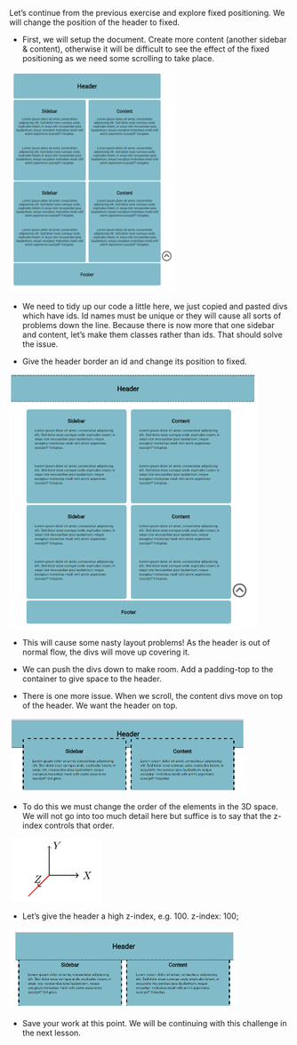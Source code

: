 Let’s continue from the previous exercise and explore fixed positioning. We will change the position of the header to fixed.

- First, we will setup the document. Create more content (another sidebar & content), otherwise it will be difficult to see the effect of the fixed positioning as we need some scrolling to take place.

![](imgs/unit-324.png)

- We need to tidy up our code a little here, we just copied and pasted divs which have ids. Id names must be unique or they will cause all sorts of problems down the line. Because there is now more that one sidebar and content, let’s make them classes rather than ids. That should solve the issue.

- Give the header border an id and change its position to fixed.

![](imgs/unit-325.png)

- This will cause some nasty layout problems! As the header is out of normal flow, the divs will move up covering it.

- We can push the divs down to make room. Add a padding-top to the container to give space to the header.

- There is one more issue. When we scroll, the content divs move on top of the header. We want the header on top.

![](imgs/unit-326.png)

- To do this we must change the order of the elements in the 3D space. We will not go into too much detail here but suffice is to say that the z-index controls that order.

![](imgs/unit-327.png)

- Let’s give the header a high z-index, e.g. 100.
z-index: 100;

![](imgs/unit-328.png)

- Save your work at this point. We will be continuing with this challenge in the next lesson.